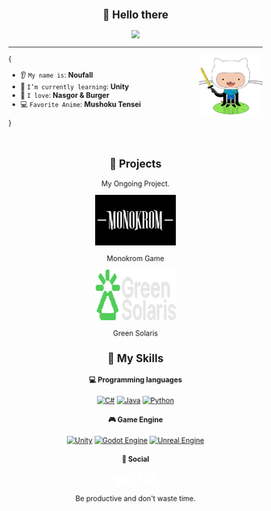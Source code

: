 <h2 align="center">👋 Hello there</h2>

<p align="center">
    <img src="https://komarev.com/ghpvc/?username=Noufall90&color=blueviolet"/> 
</p>

<hr/>

<img align='right' src='https://github.com/Noufall90/Noufall90/blob/main/skills/adventure-cat.png' width='25%'>  

{

* 👂 `My name is`: **Noufall**
* 🌱 `I’m currently learning`: **Unity**
* 🍔 `I love`: **Nasgor & Burger**  
* 💻 `Favorite Anime`: **Mushoku Tensei**  

}

<br/>

 <h2 align="center">🚀 Projects</h2>
  <p align="center">My Ongoing Project.</p>
  
  <div align="center">
    <a href="https://github.com/Noufall90/Monokrom-Game" target="_blank">
      <img src='https://github.com/Noufall90/Noufall90/blob/main/Profil/Monokrom/MONOKROM%20LOGO.png' alt="Monokrom Game" width="160px" height='100px'>
    </a>
    <p>Monokrom Game</p>
    <a href="https://github.com/Noufall90/" target="_blank">
      <img src='https://github.com/Noufall90/Noufall90/blob/main/Profil/Green%20Solaris/Renggang%20Pix.png' alt="Green Solaris" width="160px" height='100px'>
    </a>
    <p>Green Solaris</p>
  </div>
  
<h2 align="center">🌱 My Skills</h2>

<h4 align="center">💻 Programming languages</h4>

<p align="center">
<a href="https://github.com/search?q=user%3ANoufall901+language%3Acsharp"><img alt="C#" src="https://custom-icon-badges.demolab.com/badge/C%23-68217A.svg?logo=cs2&logoColor=white"></a>
<a href="https://github.com/search?q=user%3ANoufall901+language%3Ajava"><img alt="Java" src="https://custom-icon-badges.demolab.com/badge/Java-007396.svg?logo=java&logoColor=white"></a>
<a href="https://github.com/search?q=user%3ANoufall901+language%3Apython"><img alt="Python" src="https://img.shields.io/badge/Python-14354C.svg?logo=python&logoColor=white"></a>
</p>

<h4 align="center">🎮 Game Engine</h4>

<p align="center">
<a href="#"><img alt="Unity" src="https://img.shields.io/badge/Unity-000000.svg?logo=unity&logoColor=white"></a>
<a href="#"><img alt="Godot Engine" src="https://img.shields.io/badge/Godot%20Engine-478CBF?logo=godot-engine&logoColor=white"></a>
<a href="#"><img alt="Unreal Engine" src="https://img.shields.io/badge/Unreal%20Engine-313131?logo=unreal-engine&logoColor=white"></a>
</p>

<h4 align="center">📱 Social</h4>

<p align="center">
<a href="https://discord.gg/5GmfCDEvS2"><img alt="Discord" src="https://github.com/Noufall90/Noufall90/blob/main/skills/Discord.png" width='5%'></a>
<a href="https://twitter.com/Naufal97244750"><img alt="X" src="https://github.com/Noufall90/Noufall90/blob/main/skills/X_logo_2023_(white).png" width='5%'></a>
<a href="https://www.instagram.com/_.0pal/"><img alt="Instagram" src="https://github.com/Noufall90/Noufall90/blob/main/skills/Instagram_logo.png" width='5%'></a>
</p>

<p align="center">Be productive and don't waste time.</p>

